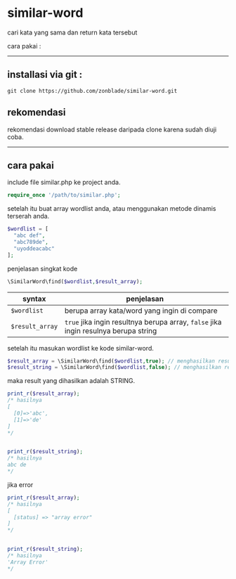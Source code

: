 # similar-word
cari kata yang sama dan return kata tersebut

cara pakai :

<hr>

## installasi via git :
```shell
git clone https://github.com/zonblade/similar-word.git
```

## rekomendasi
rekomendasi download stable release daripada clone karena sudah diuji coba.

<hr>

## cara pakai

include file similar.php ke project anda.
```php
require_once '/path/to/similar.php';
```

setelah itu buat array wordlist anda, atau menggunakan metode dinamis terserah anda.

```php
$wordlist = [
  "abc def",
  "abc789de",
  "uyoddeacabc"
];
```
penjelasan singkat kode
```php
\SimilarWord\find($wordlist,$result_array);
```
|syntax|penjelasan|
|---|---|
|`$wordlist`| berupa array kata/word yang ingin di compare|
|`$result_array`| `true` jika ingin resultnya berupa array, `false` jika ingin resulnya berupa string|

setelah itu masukan wordlist ke kode similar-word.
```php
$result_array = \SimilarWord\find($wordlist,true); // menghasilkan result array
$result_string = \SimilarWord\find($wordlist,false); // menghasilkan result string
```

maka result yang dihasilkan adalah STRING.
```php
print_r($result_array); 
/* hasilnya 
[ 
  [0]=>'abc',
  [1]=>'de'
]
*/


print_r($result_string);
/* hasilnya
abc de
*/
```


jika error
```php
print_r($result_array); 
/* hasilnya 
[ 
  [status] => "array error"
]
*/


print_r($result_string);
/* hasilnya
'Array Error'
*/
```
